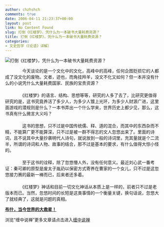 ```yaml
---
author: chzhshch
comments: true
date: 2006-04-11 21:23:37+00:00
layout: post
link: No Content Found
slug: 打倒《红楼梦》，凭什么为一本破书大量耗费资源？
title: 打倒《红楼梦》，凭什么为一本破书大量耗费资源？
categories:
- 文史哲学（《论语》详解）
---
```


			

                                                                    

![打倒《红楼梦》，凭什么为一本破书大量耗费资源？](http://simg.sinajs.cn/blog7style/images/common/sg_trans.gif)

                                                                    

                                                                    

　　　　今天谈论的是一个文化中的文化，高峰中的高峰，任何企图贬损它的人都成了没文化的废物。文者，迹也，而角挂羚羊，没文不化又如何？但一本并没有什么的小说凭什么大量耗费国家、民族的宝贵资源？  
　　　　  
　　　　《红楼梦》的语言、结构、思想等等，研究的人多了去了，比研究更值得研究的是，这书究竟养活了多少人，为多少人镀上光环，为多少人财源广进，这里面游戏的潜规则是什么？一本书弄出一个什么学来，世界历史上都少见，那么，这书真有什么微言大义吗？  
　　　　  
　　　　这书的思想，只不过是中国传统儒、释、道的混合，而其中的东西杂而不精，不能算广更不能算深，只不过是被一群不得志的文人忽悠出来了。里面的诗词，且不说其中大量抄袭明代人诗句，就说放到一般的诗词里，充其量就是个二流半，所谓的诗词和人物、故事的结合，那不过是基本的要求，有什么值得大惊小怪的。  
　　　　  
　　　　至于这书的诠释，除了忽悠懵人外，没有任何意义。最近刘心武一番考证：秦可卿的原型是废太子胤礽以保密方式寄养在曹家的一个女儿，只不过是这忽悠接力赛的最新一棒而已，后来者还多着。  
　　　　  
　　　　《红楼梦》神话和目前一切文化神话从本质上是一样的，前者只不过是老版本而已。当然，忽悠时间的长短是这类事情的一个衡量关键，换句话说，忽悠大了就经典了，这就是问题的真相。

[**布什，当今世界的大救星！**](http://blog.sina.com.cn/u/486e105c01000391)

浏览“缠中说禅”更多文章请点击进入[缠中说禅](http://blog.sina.com.cn/m/chzhshch)

  

